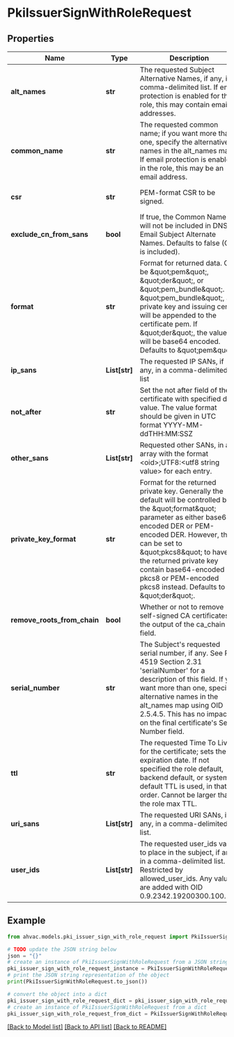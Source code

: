 # PkiIssuerSignWithRoleRequest


## Properties

Name | Type | Description | Notes
------------ | ------------- | ------------- | -------------
**alt_names** | **str** | The requested Subject Alternative Names, if any, in a comma-delimited list. If email protection is enabled for the role, this may contain email addresses. | [optional] 
**common_name** | **str** | The requested common name; if you want more than one, specify the alternative names in the alt_names map. If email protection is enabled in the role, this may be an email address. | [optional] 
**csr** | **str** | PEM-format CSR to be signed. | [optional] [default to '']
**exclude_cn_from_sans** | **bool** | If true, the Common Name will not be included in DNS or Email Subject Alternate Names. Defaults to false (CN is included). | [optional] [default to False]
**format** | **str** | Format for returned data. Can be \&quot;pem\&quot;, \&quot;der\&quot;, or \&quot;pem_bundle\&quot;. If \&quot;pem_bundle\&quot;, any private key and issuing cert will be appended to the certificate pem. If \&quot;der\&quot;, the value will be base64 encoded. Defaults to \&quot;pem\&quot;. | [optional] [default to 'pem']
**ip_sans** | **List[str]** | The requested IP SANs, if any, in a comma-delimited list | [optional] 
**not_after** | **str** | Set the not after field of the certificate with specified date value. The value format should be given in UTC format YYYY-MM-ddTHH:MM:SSZ | [optional] 
**other_sans** | **List[str]** | Requested other SANs, in an array with the format &lt;oid&gt;;UTF8:&lt;utf8 string value&gt; for each entry. | [optional] 
**private_key_format** | **str** | Format for the returned private key. Generally the default will be controlled by the \&quot;format\&quot; parameter as either base64-encoded DER or PEM-encoded DER. However, this can be set to \&quot;pkcs8\&quot; to have the returned private key contain base64-encoded pkcs8 or PEM-encoded pkcs8 instead. Defaults to \&quot;der\&quot;. | [optional] [default to 'der']
**remove_roots_from_chain** | **bool** | Whether or not to remove self-signed CA certificates in the output of the ca_chain field. | [optional] [default to False]
**serial_number** | **str** | The Subject&#39;s requested serial number, if any. See RFC 4519 Section 2.31 &#39;serialNumber&#39; for a description of this field. If you want more than one, specify alternative names in the alt_names map using OID 2.5.4.5. This has no impact on the final certificate&#39;s Serial Number field. | [optional] 
**ttl** | **str** | The requested Time To Live for the certificate; sets the expiration date. If not specified the role default, backend default, or system default TTL is used, in that order. Cannot be larger than the role max TTL. | [optional] 
**uri_sans** | **List[str]** | The requested URI SANs, if any, in a comma-delimited list. | [optional] 
**user_ids** | **List[str]** | The requested user_ids value to place in the subject, if any, in a comma-delimited list. Restricted by allowed_user_ids. Any values are added with OID 0.9.2342.19200300.100.1.1. | [optional] 

## Example

```python
from ahvac.models.pki_issuer_sign_with_role_request import PkiIssuerSignWithRoleRequest

# TODO update the JSON string below
json = "{}"
# create an instance of PkiIssuerSignWithRoleRequest from a JSON string
pki_issuer_sign_with_role_request_instance = PkiIssuerSignWithRoleRequest.from_json(json)
# print the JSON string representation of the object
print(PkiIssuerSignWithRoleRequest.to_json())

# convert the object into a dict
pki_issuer_sign_with_role_request_dict = pki_issuer_sign_with_role_request_instance.to_dict()
# create an instance of PkiIssuerSignWithRoleRequest from a dict
pki_issuer_sign_with_role_request_from_dict = PkiIssuerSignWithRoleRequest.from_dict(pki_issuer_sign_with_role_request_dict)
```
[[Back to Model list]](../README.md#documentation-for-models) [[Back to API list]](../README.md#documentation-for-api-endpoints) [[Back to README]](../README.md)


